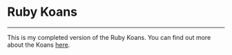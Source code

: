 # Ruby Koans
-----------------

This is my completed version of the Ruby Koans. You can find out more about the
Koans [here](http://rubykoans.com/).

